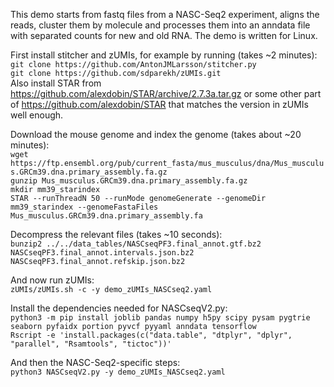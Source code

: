 This demo starts from fastq files from a NASC-Seq2 experiment, aligns the reads, cluster them by molecule and processes them into an anndata file with separated counts for new and old RNA. The demo is written for Linux.

First install stitcher and zUMIs, for example by running (takes ~2 minutes):  
`git clone https://github.com/AntonJMLarsson/stitcher.py`  
`git clone https://github.com/sdparekh/zUMIs.git`  
Also install STAR from https://github.com/alexdobin/STAR/archive/2.7.3a.tar.gz or some other part of https://github.com/alexdobin/STAR that matches the version in zUMIs well enough.  

Download the mouse genome and index the genome (takes about ~20 minutes):  
`wget https://ftp.ensembl.org/pub/current_fasta/mus_musculus/dna/Mus_musculus.GRCm39.dna.primary_assembly.fa.gz`  
`gunzip Mus_musculus.GRCm39.dna.primary_assembly.fa.gz`  
`mkdir mm39_starindex`  
`STAR --runThreadN 50 --runMode genomeGenerate --genomeDir mm39_starindex --genomeFastaFiles Mus_musculus.GRCm39.dna.primary_assembly.fa`  

Decompress the relevant files (takes ~10 seconds):  
`bunzip2 ../../data_tables/NASCseqPF3.final_annot.gtf.bz2 NASCseqPF3.final_annot.intervals.json.bz2 NASCseqPF3.final_annot.refskip.json.bz2`  

And now run zUMIs:  
`zUMIs/zUMIs.sh -c -y demo_zUMIs_NASCseq2.yaml`  

Install the dependencies needed for NASCseqV2.py:  
`python3 -m pip install joblib pandas numpy h5py scipy pysam pygtrie seaborn pyfaidx portion pyvcf pyyaml anndata tensorflow`  
`Rscript -e 'install.packages(c("data.table", "dtplyr", "dplyr", "parallel", "Rsamtools", "tictoc"))'`

And then the NASC-Seq2-specific steps:  
`python3 NASCseqV2.py -y demo_zUMIs_NASCseq2.yaml`
